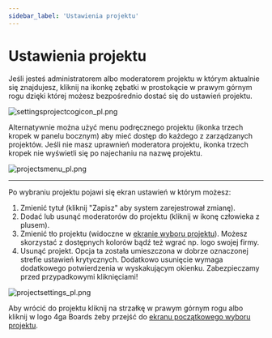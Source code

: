 ```yaml
---
sidebar_label: 'Ustawienia projektu'
---
```


# Ustawienia projektu 
Jeśli jesteś administratorem albo moderatorem projektu w którym aktualnie się znajdujesz, kliknij na ikonkę zębatki w prostokącie w prawym górnym rogu dzięki której możesz bezpośrednio dostać się do ustawień projektu. 

![settingsprojectcogicon_pl.png](@site/pictures/settingsprojectcogicon_pl.png)

Alternatywnie można użyć menu podręcznego projektu (ikonka trzech kropek w panelu bocznym) aby mieć dostęp do każdego z zarządzanych projektów. Jeśli nie masz uprawnień moderatora projektu, ikonka trzech kropek nie wyświetli się po najechaniu na nazwę projektu.

![projectsmenu_pl.png](@site/pictures/projectsmenu_pl.png)


---


Po wybraniu projektu pojawi się ekran ustawień w którym możesz:

1. Zmienić tytuł (kliknij "Zapisz" aby system zarejestrował zmianę).
2. Dodać lub usunąć moderatorów do projektu (kliknij w ikonę człowieka z plusem).
3. Zmienić tło projektu (widoczne w [ekranie wyboru projektu](./project)). Możesz skorzystać z dostępnych kolorów bądź też wgrać np. logo swojej firmy.
4. Usunąć projekt. Opcja ta została umieszczona w dobrze oznaczonej strefie ustawień krytycznych. Dodatkowo usunięcie wymaga dodatkowego potwierdzenia w wyskakującym okienku. Zabezpieczamy przed przypadkowymi kliknięciami!

![projectsettings_pl.png](@site/pictures/projectsettings_pl.png)


Aby wrócić do projektu kliknij na strzałkę w prawym górnym rogu albo kliknij w logo 4ga Boards żeby przejść do [ekranu początkowego wyboru projektu](./project).
